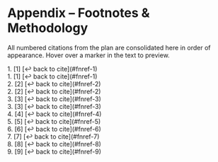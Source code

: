 # Appendix – Footnotes & Methodology


All numbered citations from the plan are consolidated here in order of appearance. Hover over a marker in the text to preview.


<div id="fn-1"></div>
1. [1]  
[↩ back to cite](#fnref-1)

<div id="fn-1"></div>
1. [1]  
[↩ back to cite](#fnref-1)

<div id="fn-2"></div>
2. [2]  
[↩ back to cite](#fnref-2)

<div id="fn-2"></div>
2. [2]  
[↩ back to cite](#fnref-2)

<div id="fn-3"></div>
3. [3]  
[↩ back to cite](#fnref-3)

<div id="fn-3"></div>
3. [3]  
[↩ back to cite](#fnref-3)

<div id="fn-4"></div>
4. [4]  
[↩ back to cite](#fnref-4)

<div id="fn-5"></div>
5. [5]  
[↩ back to cite](#fnref-5)

<div id="fn-6"></div>
6. [6]  
[↩ back to cite](#fnref-6)

<div id="fn-7"></div>
7. [7]  
[↩ back to cite](#fnref-7)

<div id="fn-8"></div>
8. [8]  
[↩ back to cite](#fnref-8)

<div id="fn-9"></div>
9. [9]  
[↩ back to cite](#fnref-9)

[^1]: Search Engine Land, *Zero-click searches rise, organic clicks dip: Report* (June 5, 2025). Based on SparkToro/Datos clickstream data. <https://searchengineland.com/zero-click-searches-rise-organic-clicks-dip-report-443428>

[^2]: Pew Research Center, *How Americans use Google’s AI Overviews* (July 2025). <https://www.pewresearch.org/short-reads/2025/07/15/how-americans-use-googles-ai-overviews/>

[^3]: Semrush, *AI Overviews Study: What 2025 SEO Data Tells Us About Google’s Search Shift* (July 2025). <https://www.semrush.com/blog/ai-overviews-study-2025/>
